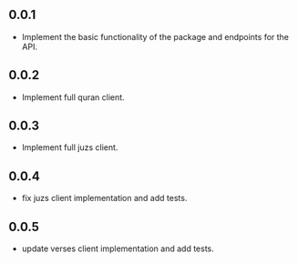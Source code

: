 ## 0.0.1
- Implement the basic functionality of the package and endpoints for the API.

## 0.0.2
- Implement full quran client.

## 0.0.3
- Implement full juzs client.

## 0.0.4
- fix juzs client implementation and add tests.

## 0.0.5
- update verses client implementation and add tests. 